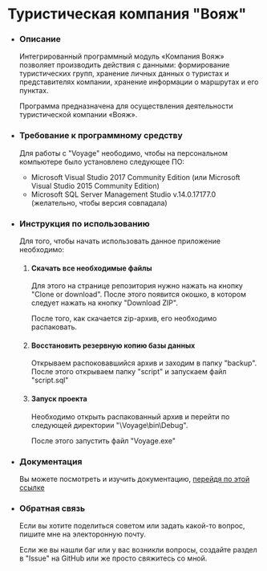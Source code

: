<h1>Туристическая компания "Вояж"</h1>
<nav>
  <ul>
    <li>
      <h3>Описание</h3>
      <p>Интегрированный программный модуль «Компания Вояж» позволяет производить действия с данными: формирование туристических групп, хранение личных данных о туристах и представителях компании, хранение информации о маршрутах и его пунктах.</p>
      <p>Программа предназначена для осуществления деятельности туристической компании «Вояж».</p>
      <li>
        <h3>Требование к программному средству</h3>
          <p>Для работы с "Voyage" неободимо, чтобы на персональном компьютере было установлено следующее ПО:</p>
          <ul>
            <li>Microsoft Visual Studio 2017 Community Edition (или Microsoft Visual Studio 2015 Community Edition)
            <li>Microsoft SQL Server Management Studio	v.14.0.17177.0 (желательно, чтобы версия совпадала)
        </ul> 
      <li>
        <h3>Инструкция по использованию</h3>
        <p>Для того, чтобы начать использовать данное приложение необходимо:
          <ol>
            <li><h4>Скачать все необходимые файлы</h4> 
              <p>Для этого на странице репозитория нужно нажать на кнопку "Clone or download". После этого появится окошко, в котором следует нажать на кнопку "Download ZIP".</p>
        <p>После того, как скачается zip-архив, его необходимо распаковать.
          <li><h4>Восстановить резервную копию базы данных</h4>
            <p>Открываем распоковавшийся архив и заходим в папку "backup". После этого открываем папку "script" и запускаем файл "script.sql"</p>
            <li><h4>Запуск проекта</h4>
              <p>Необходимо открыть распакованный архив и перейти по следующей директории "\Voyage\bin\Debug".</p>
              <p>После этого запустить файл "Voyage.exe"</p>
           </ol>
          <li><h3>Документация</h3>
            <p>Вы можете посмотреть и изучить документацию, <a href="docs/docs.md">перейдя по этой ссылке</a></p>
          <li>
            <h3>Обратная связь </h3>
            <p>Если вы хотите поделиться советом или задать какой-то вопрос, пишите мне на электоронную почту.</p>
            <p>Если же вы нашли баг или у вас возникли вопросы, создайте раздел в "Issue" на GitHub или же просто свяжитесь со мной.</p>
     </ul>
</nav>
